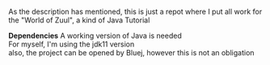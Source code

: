 As the description has mentioned, this is just a repot where I put all work for the 
"World of Zuul", a kind of Java Tutorial

**Dependencies**
A working version of Java is needed </br>
For myself, I'm using the jdk11 version </br>
also, the project can be opened by Bluej, however this is not an obligation </br>

